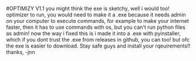 #OPTIMIZY V1.1
you might think the exe is sketchy, well i would too!
optimizer to run, you would need to make it a .exe because it needs
admin on your computer to execute commands, for example to make your internet 
faster, then it has to use commands with os, but you can't run python files
as admin! now the way i fixed this is i made it into a .exe with pyinstaller,
which if you dont trust the .exe from releases in github, you can too!
but ofc the exe is easier to download. Stay safe guys and install your rqeuirements!!
thanks, -jnn

